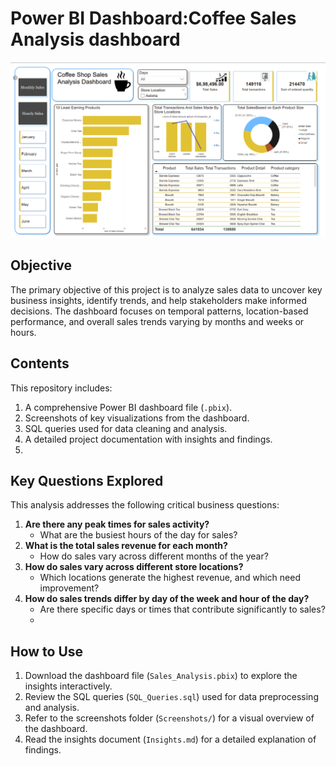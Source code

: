 # Power BI Dashboard:Coffee Sales Analysis dashboard
![Dashboard Screenshot](
https://github.com/SHAIKHSHAHI/Coffee-Sales-Dashboards/blob/ef0591abdc0a6e17c7fd2fad5c6691c89f7b9add/powerpowerdashboard1.png)

## Objective
The primary objective of this project is to analyze sales data to uncover key business insights, identify trends, and help stakeholders make informed decisions. 
The dashboard focuses on temporal patterns, location-based performance, and overall sales trends varying by months and weeks or hours.

## Contents
This repository includes:
1. A comprehensive Power BI dashboard file (`.pbix`).
2. Screenshots of key visualizations from the dashboard.
3. SQL queries used for data cleaning and analysis.
4. A detailed project documentation with insights and findings.
5. 
## Key Questions Explored
This analysis addresses the following critical business questions:
1. **Are there any peak times for sales activity?**
   - What are the busiest hours of the day for sales?
2. **What is the total sales revenue for each month?**
   - How do sales vary across different months of the year?
3. **How do sales vary across different store locations?**
   - Which locations generate the highest revenue, and which need improvement?
4. **How do sales trends differ by day of the week and hour of the day?**
   - Are there specific days or times that contribute significantly to sales?
   - 


## How to Use
1. Download the dashboard file (`Sales_Analysis.pbix`) to explore the insights interactively.
2. Review the SQL queries (`SQL_Queries.sql`) used for data preprocessing and analysis.
3. Refer to the screenshots folder (`Screenshots/`) for a visual overview of the dashboard.
4. Read the insights document (`Insights.md`) for a detailed explanation of findings.
